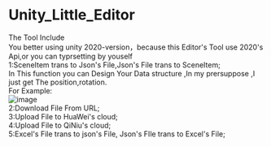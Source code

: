 # Unity_Little_Editor
 
The Tool Include  
You better using unity 2020-version，because this Editor's Tool use 2020's Api,or you can typrsetting by youself  
1:SceneItem trans to Json's File,Json's File trans to SceneItem;  
  In This function you can Design Your Data structure ,In my prersuppose ,I just get The position,rotation.  
  For Example:  
![image](https://github.com/YomiGame/Unity_Little_Editor/blob/main/fnc_1.png)    
2:Download File From URL;  
3:Upload File to HuaWei's cloud;  
4:Upload File to QiNiu's cloud;  
5:Excel's File trans to json's File, Json's FIle trans to Excel's File;  